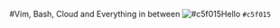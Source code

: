 #Vim, Bash, Cloud and Everything in between
![#c5f015](https://via.placeholder.com/15/c5f015/000000?text=+)Hello `#c5f015`

